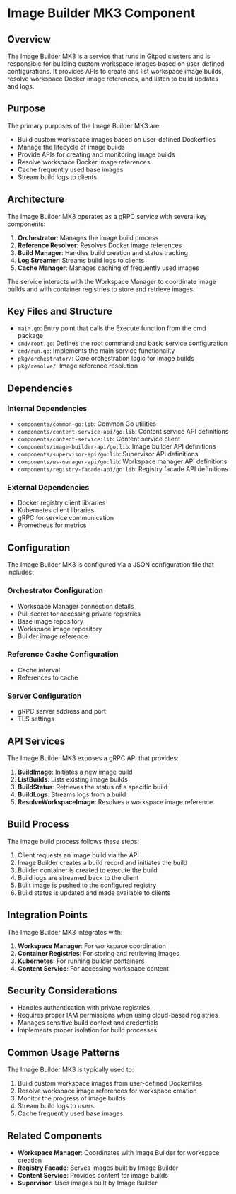 # Image Builder MK3 Component

## Overview

The Image Builder MK3 is a service that runs in Gitpod clusters and is responsible for building custom workspace images based on user-defined configurations. It provides APIs to create and list workspace image builds, resolve workspace Docker image references, and listen to build updates and logs.

## Purpose

The primary purposes of the Image Builder MK3 are:
- Build custom workspace images based on user-defined Dockerfiles
- Manage the lifecycle of image builds
- Provide APIs for creating and monitoring image builds
- Resolve workspace Docker image references
- Cache frequently used base images
- Stream build logs to clients

## Architecture

The Image Builder MK3 operates as a gRPC service with several key components:

1. **Orchestrator**: Manages the image build process
2. **Reference Resolver**: Resolves Docker image references
3. **Build Manager**: Handles build creation and status tracking
4. **Log Streamer**: Streams build logs to clients
5. **Cache Manager**: Manages caching of frequently used images

The service interacts with the Workspace Manager to coordinate image builds and with container registries to store and retrieve images.

## Key Files and Structure

- `main.go`: Entry point that calls the Execute function from the cmd package
- `cmd/root.go`: Defines the root command and basic service configuration
- `cmd/run.go`: Implements the main service functionality
- `pkg/orchestrator/`: Core orchestration logic for image builds
- `pkg/resolve/`: Image reference resolution

## Dependencies

### Internal Dependencies
- `components/common-go:lib`: Common Go utilities
- `components/content-service-api/go:lib`: Content service API definitions
- `components/content-service:lib`: Content service client
- `components/image-builder-api/go:lib`: Image builder API definitions
- `components/supervisor-api/go:lib`: Supervisor API definitions
- `components/ws-manager-api/go:lib`: Workspace manager API definitions
- `components/registry-facade-api/go:lib`: Registry facade API definitions

### External Dependencies
- Docker registry client libraries
- Kubernetes client libraries
- gRPC for service communication
- Prometheus for metrics

## Configuration

The Image Builder MK3 is configured via a JSON configuration file that includes:

### Orchestrator Configuration
- Workspace Manager connection details
- Pull secret for accessing private registries
- Base image repository
- Workspace image repository
- Builder image reference

### Reference Cache Configuration
- Cache interval
- References to cache

### Server Configuration
- gRPC server address and port
- TLS settings

## API Services

The Image Builder MK3 exposes a gRPC API that provides:

1. **BuildImage**: Initiates a new image build
2. **ListBuilds**: Lists existing image builds
3. **BuildStatus**: Retrieves the status of a specific build
4. **BuildLogs**: Streams logs from a build
5. **ResolveWorkspaceImage**: Resolves a workspace image reference

## Build Process

The image build process follows these steps:

1. Client requests an image build via the API
2. Image Builder creates a build record and initiates the build
3. Builder container is created to execute the build
4. Build logs are streamed back to the client
5. Built image is pushed to the configured registry
6. Build status is updated and made available to clients

## Integration Points

The Image Builder MK3 integrates with:
1. **Workspace Manager**: For workspace coordination
2. **Container Registries**: For storing and retrieving images
3. **Kubernetes**: For running builder containers
4. **Content Service**: For accessing workspace content

## Security Considerations

- Handles authentication with private registries
- Requires proper IAM permissions when using cloud-based registries
- Manages sensitive build context and credentials
- Implements proper isolation for build processes

## Common Usage Patterns

The Image Builder MK3 is typically used to:
1. Build custom workspace images from user-defined Dockerfiles
2. Resolve workspace image references for workspace creation
3. Monitor the progress of image builds
4. Stream build logs to users
5. Cache frequently used base images

## Related Components

- **Workspace Manager**: Coordinates with Image Builder for workspace creation
- **Registry Facade**: Serves images built by Image Builder
- **Content Service**: Provides content for image builds
- **Supervisor**: Uses images built by Image Builder
